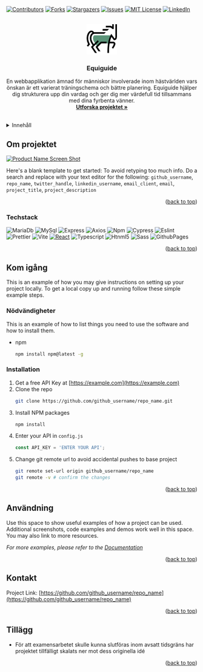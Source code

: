 <!-- Improved compatibility of back to top link: See: https://github.com/othneildrew/Best-README-Template/pull/73 -->
<a id="readme-top"></a>
<!--
*** Thanks for checking out the Best-README-Template. If you have a suggestion
*** that would make this better, please fork the repo and create a pull request
*** or simply open an issue with the tag "enhancement".
*** Don't forget to give the project a star!
*** Thanks again! Now go create something AMAZING! :D
-->



<!-- PROJECT SHIELDS -->
<!--
*** I'm using markdown "reference style" links for readability.
*** Reference links are enclosed in brackets [ ] instead of parentheses ( ).
*** See the bottom of this document for the declaration of the reference variables
*** for contributors-url, forks-url, etc. This is an optional, concise syntax you may use.
*** https://www.markdownguide.org/basic-syntax/#reference-style-links
-->
[![Contributors][contributors-shield]][contributors-url]
[![Forks][forks-shield]][forks-url]
[![Stargazers][stars-shield]][stars-url]
[![Issues][issues-shield]][issues-url]
[![MIT License][license-shield]][license-url]
[![LinkedIn][linkedin-shield]][linkedin-url]



<!-- PROJECT LOGO -->
<br />
<div align="center">
  <a href="https://github.com/github_username/repo_name">
    <img src="/client/public/horse-svg.svg" alt="Logo" width="80" height="80">
  </a>

<h3 align="center">Equiguide</h3>

  <p align="center">
    En webbapplikation ämnad för människor involverade inom hästvärlden vars önskan är ett varierat träningschema och bättre planering. 
    Equiguide hjälper dig strukturera upp din vardag och ger dig mer värdefull tid tillsammans med dina fyrbenta vänner. 
    <br />
    <a href="https://github.com/emiliamassing/Equiguide"><strong>Utforska projektet »</strong></a>
    <br />
    <br />
  </p>
</div>



<!-- TABLE OF CONTENTS -->
<details>
  <summary>Innehåll</summary>
  <ol>
    <li>
      <a href="#about-the-project">Om projektet</a>
      <ul>
        <li><a href="#built-with">Tech stack</a></li>
      </ul>
    </li>
    <li>
      <a href="#getting-started">Kom igång</a>
      <ul>
        <li><a href="#prerequisites">Nödvändigheter</a></li>
        <li><a href="#installation">Installation</a></li>
      </ul>
    </li>
    <li><a href="#usage">Användning</a></li>
    <li><a href="#contact">Kontakt</a></li>
    <li><a href="#acknowledgments">Tillägg</a></li>
  </ol>
</details>



<!-- ABOUT THE PROJECT -->
## Om projektet

[![Product Name Screen Shot][product-screenshot]](https://example.com)

Here's a blank template to get started: To avoid retyping too much info. Do a search and replace with your text editor for the following: `github_username`, `repo_name`, `twitter_handle`, `linkedin_username`, `email_client`, `email`, `project_title`, `project_description`

<p align="right">(<a href="#readme-top">back to top</a>)</p>



### Techstack
![MariaDb][Database]
![MySql][MySql]
![Express][Express]
![Axios][Axios]
![Npm][Npm]
![Cypress][Cypress]
![Eslint][Eslint]
![Prettier][Prettier]
![Vite][Vite]
[![React][React.js]][React-url]
![Typescript][Typescript]
![Htnml5][Html5]
![Sass][Sass]
![GithubPages][GithubPages]


<p align="right">(<a href="#readme-top">back to top</a>)</p>



<!-- GETTING STARTED -->
## Kom igång

This is an example of how you may give instructions on setting up your project locally.
To get a local copy up and running follow these simple example steps.

### Nödvändigheter

This is an example of how to list things you need to use the software and how to install them.
* npm
  ```sh
  npm install npm@latest -g
  ```

### Installation

1. Get a free API Key at [https://example.com](https://example.com)
2. Clone the repo
   ```sh
   git clone https://github.com/github_username/repo_name.git
   ```
3. Install NPM packages
   ```sh
   npm install
   ```
4. Enter your API in `config.js`
   ```js
   const API_KEY = 'ENTER YOUR API';
   ```
5. Change git remote url to avoid accidental pushes to base project
   ```sh
   git remote set-url origin github_username/repo_name
   git remote -v # confirm the changes
   ```

<p align="right">(<a href="#readme-top">back to top</a>)</p>



<!-- USAGE EXAMPLES -->
## Användning

Use this space to show useful examples of how a project can be used. Additional screenshots, code examples and demos work well in this space. You may also link to more resources.

_For more examples, please refer to the [Documentation](https://example.com)_

<p align="right">(<a href="#readme-top">back to top</a>)</p>


<!-- CONTACT -->
## Kontakt

Project Link: [https://github.com/github_username/repo_name](https://github.com/github_username/repo_name)

<p align="right">(<a href="#readme-top">back to top</a>)</p>



<!-- ACKNOWLEDGMENTS -->
## Tillägg

* För att examensarbetet skulle kunna slutföras inom avsatt tidsgräns har projektet tillfälligt skalats ner mot dess originella idé


<p align="right">(<a href="#readme-top">back to top</a>)</p>



<!-- MARKDOWN LINKS & IMAGES -->
<!-- https://www.markdownguide.org/basic-syntax/#reference-style-links -->
[Database]: https://img.shields.io/badge/MariaDB-003545?style=for-the-badge&logo=mariadb&logoColor=white
[MySql]: https://img.shields.io/badge/MySQL-005C84?style=for-the-badge&logo=mysql&logoColor=white
[Axios]: https://img.shields.io/badge/axios-671ddf?&style=for-the-badge&logo=axios&logoColor=white
[Cypress]: https://img.shields.io/badge/Cypress-17202C?style=for-the-badge&logo=cypress&logoColor=white
[Express]: https://img.shields.io/badge/Express%20js-000000?style=for-the-badge&logo=express&logoColor=white
[GithubPages]: https://img.shields.io/badge/GitHub%20Pages-222222?style=for-the-badge&logo=GitHub%20Pages&logoColor=white
[Node]: https://img.shields.io/badge/Node%20js-339933?style=for-the-badge&logo=nodedotjs&logoColor=white
[Npm]: https://img.shields.io/badge/npm-CB3837?style=for-the-badge&logo=npm&logoColor=white
[Sass]: https://img.shields.io/badge/Sass-CC6699?style=for-the-badge&logo=sass&logoColor=white
[Vite]: https://img.shields.io/badge/Vite-B73BFE?style=for-the-badge&logo=vite&logoColor=FFD62E
[Html5]: https://img.shields.io/badge/HTML5-E34F26?style=for-the-badge&logo=html5&logoColor=white 
[Typescript]: https://img.shields.io/badge/TypeScript-007ACC?style=for-the-badge&logo=typescript&logoColor=white
[Eslint]: https://img.shields.io/badge/eslint-3A33D1?style=for-the-badge&logo=eslint&logoColor=white
[Prettier]: https://img.shields.io/badge/prettier-1A2C34?style=for-the-badge&logo=prettier&logoColor=F7BA3E


[contributors-shield]: https://img.shields.io/github/contributors/emiliamassing/Equiguide.svg?style=for-the-badge
[contributors-url]: https://github.com/emiliamassing/Equiguide/graphs/contributors
[forks-shield]: https://img.shields.io/github/forks/emiliamassing/Equiguide.svg?style=for-the-badge
[forks-url]: https://github.com/emiliamassing/Equiguide/network/members
[stars-shield]: https://img.shields.io/github/stars/emiliamassing/Equiguide.svg?style=for-the-badge
[stars-url]: https://github.com/emiliamassing/Equiguide/stargazers
[issues-shield]: https://img.shields.io/github/issues/emiliamassing/Equiguide.svg?style=for-the-badge
[issues-url]: https://github.com/emiliamassing/Equiguide/issues
[license-shield]: https://img.shields.io/github/license/emiliamassing/Equiguide.svg?style=for-the-badge
[license-url]: https://github.com/emiliamassing/Equiguide/blob/master/LICENSE.txt
[linkedin-shield]: https://img.shields.io/badge/-LinkedIn-black.svg?style=for-the-badge&logo=linkedin&colorB=555
[linkedin-url]: https://linkedin.com/in/linkedin_username
[product-screenshot]: images/screenshot.png
[React.js]: https://img.shields.io/badge/React-20232A?style=for-the-badge&logo=react&logoColor=61DAFB
[React-url]: https://reactjs.org/
